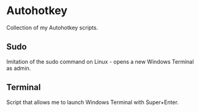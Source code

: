# Autohotkey
Collection of my Autohotkey scripts.

## Sudo
Imitation of the sudo command on Linux - opens a new Windows Terminal as admin.

## Terminal
Script that allows me to launch Windows Terminal with Super+Enter.
